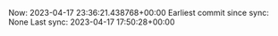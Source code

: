 Now: 2023-04-17 23:36:21.438768+00:00 Earliest commit since sync: None Last sync: 2023-04-17 17:50:28+00:00

